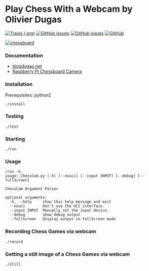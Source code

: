 # Play Chess With a Webcam by Olivier Dugas
[![Travis (.org)](https://img.shields.io/travis/WolfgangFahl/play-chess-with-a-webcam.svg)](https://travis-ci.org/WolfgangFahl/play-chess-with-a-webcam)
[![GitHub issues](https://img.shields.io/github/issues/WolfgangFahl/play-chess-with-a-webcam.svg)](https://github.com/WolfgangFahl/play-chess-with-a-webcam/issues)
[![GitHub issues](https://img.shields.io/github/issues-closed/WolfgangFahl/play-chess-with-a-webcam.svg)](https://github.com/WolfgangFahl/play-chess-with-a-webcam/issues/?q=is%3Aissue+is%3Aclosed)
[![GitHub](https://img.shields.io/github/license/WolfgangFahl/play-chess-with-a-webcam.svg)](https://www.apache.org/licenses/LICENSE-2.0)

[![chessboard](http://blogdugas.net/images/posts/chessboard.png)](http://blogdugas.net/blog/2015/05/18/play-chess-with-a-webcam/)

### Documentation
* [blogdugas.net](http://blogdugas.net/blog/2015/05/18/play-chess-with-a-webcam/)
* [Raspberry PI Chessboard Camera](http://wiki.bitplan.com/index.php/Raspberry_PI_Chessboard_Camera)


### Installation
Prerequisites: python2

```
./install
```

### Testing
```
./test
```


### Starting
```
./run
```
### Usage
```
/run -h
usage: ChessCam.py [-h] [--nouci] [--input INPUT] [--debug] [--fullScreen]

ChessCam Argument Parser

optional arguments:
  -h, --help     show this help message and exit
  --nouci        Don't use the UCI interface.
  --input INPUT  Manually set the input device.
  --debug        show debug output
  --fullScreen   Display output in fullScreen mode
```
  
### Recording Chess Games via webcam
```
./record
```

### Getting a still image of a Chess Games via webcam
```
./still
```
